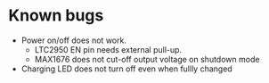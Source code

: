 # Known bugs

* Power on/off does not work.
  * LTC2950 EN pin needs external pull-up.
  * MAX1676 does not cut-off output voltage on shutdown mode
* Charging LED does not turn off even when fullly changed

